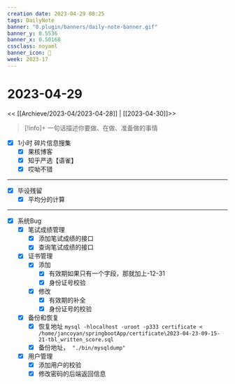 ```yaml
---
creation date: 2023-04-29 08:25
tags: DailyNote
banner: "0.plugin/banners/daily-note-banner.gif"
banner_y: 0.5536
banner_x: 0.50168
cssclass: noyaml
banner_icon: 💌
week: 2023-17
---
```


# 2023-04-29

<< [[Archieve/2023-04/2023-04-28]] | [[2023-04-30]]>>


> [!info]+ 一句话描述你要做、在做、准备做的事情
> 


- [x] 1小时 碎片信息搜集
	- [x] 果核博客
	- [x] 知乎严选【语雀】
	- [x] 哎呦不错

---

- [x] 毕设残留
	- [x] 平均分的计算

---

- [x] 系统Bug
	- [x] 笔试成绩管理
		- [x] 添加笔试成绩的接口
		- [x] 查询笔试成绩的接口
	- [x] 证书管理
		- [x] 添加
			- [x] 有效期如果只有一个字段，那就加上-12-31
			- [x] 身份证号校验
		- [x] 修改
			- [x] 有效期的补全
			- [x] 身份证号的校验
	- [x] 备份和恢复
		- [x] 恢复地址 `mysql -hlocalhost -uroot -p333 certificate < /home/jancoyan/springbootApp/certificate\2023-04-23-09-15-21-tbl_written_score.sql`
		- [x] 备份地址，` "./bin/mysqldump"`
	- [x] 用户管理
		- [x] 添加用户的校验
		- [x] 修改密码的后端返回信息